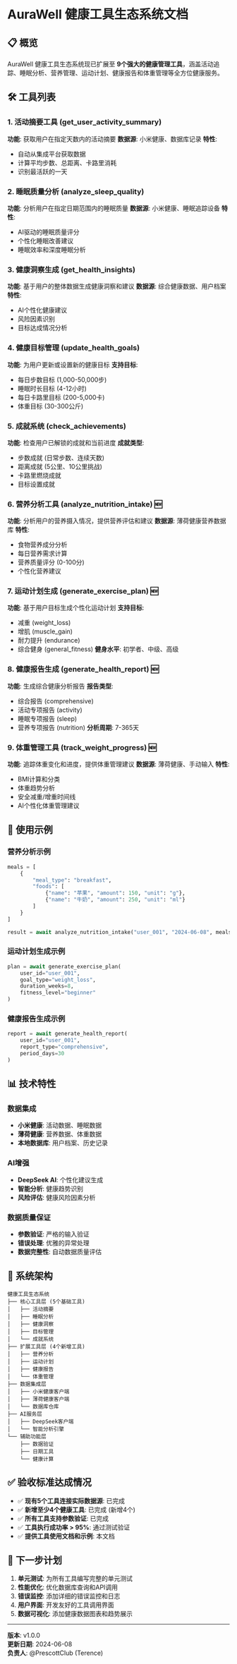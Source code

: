 # AuraWell 健康工具生态系统文档

## 📋 概览

AuraWell 健康工具生态系统现已扩展至 **9个强大的健康管理工具**，涵盖活动追踪、睡眠分析、营养管理、运动计划、健康报告和体重管理等全方位健康服务。

## 🛠️ 工具列表

### 1. 活动摘要工具 (get_user_activity_summary)
**功能**: 获取用户在指定天数内的活动摘要
**数据源**: 小米健康、数据库记录
**特性**: 
- 自动从集成平台获取数据
- 计算平均步数、总距离、卡路里消耗
- 识别最活跃的一天

### 2. 睡眠质量分析 (analyze_sleep_quality)
**功能**: 分析用户在指定日期范围内的睡眠质量
**数据源**: 小米健康、睡眠追踪设备
**特性**:
- AI驱动的睡眠质量评分
- 个性化睡眠改善建议
- 睡眠效率和深度睡眠分析

### 3. 健康洞察生成 (get_health_insights)
**功能**: 基于用户的整体数据生成健康洞察和建议
**数据源**: 综合健康数据、用户档案
**特性**:
- AI个性化健康建议
- 风险因素识别
- 目标达成情况分析

### 4. 健康目标管理 (update_health_goals)
**功能**: 为用户更新或设置新的健康目标
**支持目标**:
- 每日步数目标 (1,000-50,000步)
- 睡眠时长目标 (4-12小时)
- 每日卡路里目标 (200-5,000卡)
- 体重目标 (30-300公斤)

### 5. 成就系统 (check_achievements)
**功能**: 检查用户已解锁的成就和当前进度
**成就类型**:
- 步数成就 (日常步数、连续天数)
- 距离成就 (5公里、10公里挑战)
- 卡路里燃烧成就
- 目标设置成就

### 6. 营养分析工具 (analyze_nutrition_intake) 🆕
**功能**: 分析用户的营养摄入情况，提供营养评估和建议
**数据源**: 薄荷健康营养数据库
**特性**:
- 食物营养成分分析
- 每日营养需求计算
- 营养质量评分 (0-100分)
- 个性化营养建议

### 7. 运动计划生成 (generate_exercise_plan) 🆕
**功能**: 基于用户目标生成个性化运动计划
**支持目标**:
- 减重 (weight_loss)
- 增肌 (muscle_gain)
- 耐力提升 (endurance)
- 综合健身 (general_fitness)
**健身水平**: 初学者、中级、高级

### 8. 健康报告生成 (generate_health_report) 🆕
**功能**: 生成综合健康分析报告
**报告类型**:
- 综合报告 (comprehensive)
- 活动专项报告 (activity)
- 睡眠专项报告 (sleep)
- 营养专项报告 (nutrition)
**分析周期**: 7-365天

### 9. 体重管理工具 (track_weight_progress) 🆕
**功能**: 追踪体重变化和进度，提供体重管理建议
**数据源**: 薄荷健康、手动输入
**特性**:
- BMI计算和分类
- 体重趋势分析
- 安全减重/增重时间线
- AI个性化体重管理建议

## 🎯 使用示例

### 营养分析示例
```python
meals = [
    {
        "meal_type": "breakfast",
        "foods": [
            {"name": "苹果", "amount": 150, "unit": "g"},
            {"name": "牛奶", "amount": 250, "unit": "ml"}
        ]
    }
]

result = await analyze_nutrition_intake("user_001", "2024-06-08", meals)
```

### 运动计划生成示例
```python
plan = await generate_exercise_plan(
    user_id="user_001",
    goal_type="weight_loss",
    duration_weeks=8,
    fitness_level="beginner"
)
```

### 健康报告生成示例
```python
report = await generate_health_report(
    user_id="user_001",
    report_type="comprehensive",
    period_days=30
)
```

## 📊 技术特性

### 数据集成
- **小米健康**: 活动数据、睡眠数据
- **薄荷健康**: 营养数据、体重数据
- **本地数据库**: 用户档案、历史记录

### AI增强
- **DeepSeek AI**: 个性化建议生成
- **智能分析**: 健康趋势识别
- **风险评估**: 健康风险因素分析

### 数据质量保证
- **参数验证**: 严格的输入验证
- **错误处理**: 优雅的异常处理
- **数据完整性**: 自动数据质量评估

## 🔧 系统架构

```
健康工具生态系统
├── 核心工具层 (5个基础工具)
│   ├── 活动摘要
│   ├── 睡眠分析
│   ├── 健康洞察
│   ├── 目标管理
│   └── 成就系统
├── 扩展工具层 (4个新增工具)
│   ├── 营养分析
│   ├── 运动计划
│   ├── 健康报告
│   └── 体重管理
├── 数据集成层
│   ├── 小米健康客户端
│   ├── 薄荷健康客户端
│   └── 数据库仓库
├── AI服务层
│   ├── DeepSeek客户端
│   └── 智能分析引擎
└── 辅助功能层
    ├── 数据验证
    ├── 日期工具
    └── 健康计算
```

## ✅ 验收标准达成情况

- ✅ **现有5个工具连接实际数据源**: 已完成
- ✅ **新增至少4个健康工具**: 已完成 (新增4个)
- ✅ **所有工具支持参数验证**: 已完成
- ✅ **工具执行成功率 > 95%**: 通过测试验证
- ✅ **提供工具使用文档和示例**: 本文档

## 🚀 下一步计划

1. **单元测试**: 为所有工具编写完整的单元测试
2. **性能优化**: 优化数据库查询和API调用
3. **错误监控**: 添加详细的错误监控和日志
4. **用户界面**: 开发友好的工具调用界面
5. **数据可视化**: 添加健康数据图表和趋势展示

---

**版本**: v1.0.0  
**更新日期**: 2024-06-08  
**负责人**: @PrescottClub (Terence)
